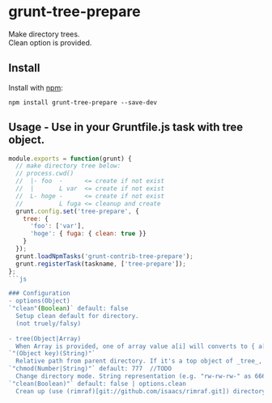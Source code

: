 # grunt-tree-prepare

Make directory trees.  
Clean option is provided.

## Install

Install with [npm](http://npmjs.org/):

    npm install grunt-tree-prepare --save-dev
    
## Usage - Use in your Gruntfile.js task with tree object.
```js
module.exports = function(grunt) {
  // make directory tree below:
  // process.cwd()
  //  |- foo  -      <= create if not exist
  //  |       L var  <= create if not exist
  //  L- hoge -      <= create if not exist
  //          L fuga <= cleanup and create
  grunt.config.set('tree-prepare', {
    tree: {
      'foo': ['var'],
      'hoge': { fuga: { clean: true }}
    }
  });
  grunt.loadNpmTasks('grunt-contrib-tree-prepare');
  grunt.registerTask(taskname, ['tree-prepare']);
};
```js

### Configuration
- options(Object)  
`"clean"(Boolean)` default: false  
  Setup clean default for directory.  
  (not truely/falsy)  
  
- tree(Object|Array)
  When Array is provided, one of array value a[i] will converts to { a[i]: {} } object.  
`"(Object key)(String)"`  
  Relative path from parent directory. If it's a top object of _tree_, process.cwd() is the parent.  
`"chmod(Number|String)"` default: 777  //TODO  
  Change directory mode. String representation (e.g. "rw-rw-rw-" as 666) can be given.  
`"clean(Boolean)"` default: false | options.clean  
  Crean up (use (rimraf)[git://github.com/isaacs/rimraf.git]) directory contents and itself, create new.  
  
